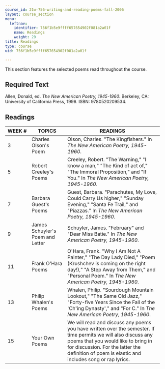 ```yaml
---
course_id: 21w-756-writing-and-reading-poems-fall-2006
layout: course_section
menu:
  leftnav:
    identifier: 756f1b5e9ffff657654902f081a2a01f
    name: Readings
    weight: 20
title: Readings
type: course
uid: 756f1b5e9ffff657654902f081a2a01f

---
```


This section features the selected poems read throughout the course.

Required Text
-------------

Allen, Donald, ed. _The New American Poetry, 1945-1960_. Berkeley, CA: University of California Press, 1999. ISBN: 9780520209534.

Readings
--------

| WEEK # | TOPICS | READINGS |
| --- | --- | --- |
| 3 | Charles Olson's Poem | Olson, Charles. "The Kingfishers." In _The New American Poetry, 1945-1960_. |
| 5 | Robert Creeley's Poems | Creeley, Robert. "The Warning," "I know a man," "The Kind of act of," "The Immoral Proposition," and "If You." In _The New American Poetry, 1945-1960_. |
| 7 | Barbara Guest's Poems | Guest, Barbara. "Parachutes, My Love, Could Carry Us higher," "Sunday Evening," "Santa Fe Trail," and "Piazzas." In _The New American Poetry, 1945-1960_. |
| 9 | James Schuyler's Poem and Letter | Schuyler, James. "February" and "Dear Miss Batie." In _The New American Poetry, 1945-1960_. |
| 11 | Frank O'Hara Poems | O'Hara, Frank. "Why I Am Not A Painter," "The Day Lady Died," "Poem (Krushchev is coming on the right day!)," "A Step Away from Them," and "Personal Poem." In _The New American Poetry, 1945-1960_. |
| 13 | Philip Whalen's Poems | Whalen, Philip. "Sourdough Mountain Lookout," "The Same Old Jazz," "Forty-five Years Since the Fall of the 'Ch'ing Dynasty'," and "For C." In _The New American Poetry, 1945-1960_. |
| 15 | Your Own Poems | We will read and discuss any poems you have written over the semester. If time permits we will also discuss any poems that you would like to bring in for discussion. For the latter the definition of poem is elastic and includes song or rap lyrics.